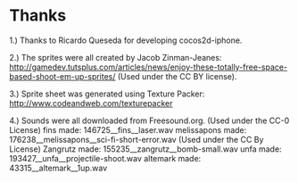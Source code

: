 Thanks
======
1.) Thanks to Ricardo Queseda for developing cocos2d-iphone.

2.) The sprites were all created by Jacob Zinman-Jeanes:
http://gamedev.tutsplus.com/articles/news/enjoy-these-totally-free-space-based-shoot-em-up-sprites/
(Used under the CC BY license).

3.) Sprite sheet was generated using Texture Packer:
http://www.codeandweb.com/texturepacker

4.) Sounds were all downloaded from Freesound.org.
(Used under the CC-0 License)
fins made:
146725__fins__laser.wav
melissapons made:
176238__melissapons__sci-fi-short-error.wav
(Used under the CC By License)
Zangrutz made:
155235__zangrutz__bomb-small.wav
unfa made:
193427__unfa__projectile-shoot.wav
altemark made:
43315__altemark__1up.wav
